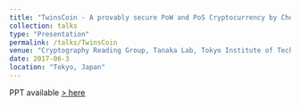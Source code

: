 ```yaml
---
title: "TwinsCoin - A provably secure PoW and PoS Cryptocurrency by Chepurnoy et al."
collection: talks
type: "Presentation"
permalink: /talks/TwinsCoin
venue: "Cryptography Reading Group, Tanaka Lab, Tokyo Institute of Techonology"
date: 2017-06-3
location: "Tokyo, Japan"
---
```

PPT available [> here](https://github.com/mayank0403/mayank0403.github.io/blob/master/files/TwinsCoin-PPT.pdf)
